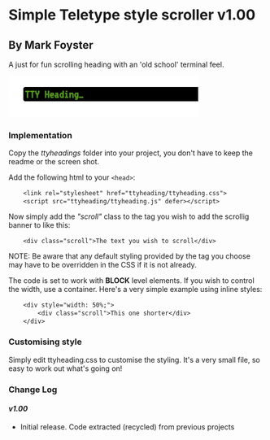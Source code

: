 # Simple Teletype style scroller v1.00           
## By Mark Foyster                 
   
A just for fun scrolling heading with an 'old school' terminal feel.

![Screen shot of Teletype Scroller](ttyheadingss.png)

### Implementation
Copy the *ttyheadings* folder into your project, you don't have to keep the readme or the screen shot. 

Add the following html to your `<head>`:

```
    <link rel="stylesheet" href="ttyheading/ttyheading.css">
    <script src="ttyheading/ttyheading.js" defer></script>
```

Now simply add the *"scroll"* class to the tag you wish to add the scrollig banner to like this:

```
    <div class="scroll">The text you wish to scroll</div>
```

NOTE: Be aware that any default styling provided by the tag you choose may have to be overridden in the CSS if it is not already. 

The code is set to work with **BLOCK** level elements. If you wish to control the width, use a container. Here's a very simple example using inline styles:

```
    <div style="width: 50%;">
        <div class="scroll">This one shorter</div>
    </div>
```

### Customising style

Simply edit ttyheading.css to customise the styling. It's a very small file, so easy to work out what's going on!

### Change Log

#### *v1.00* 

- Initial release. Code extracted (recycled) from previous projects